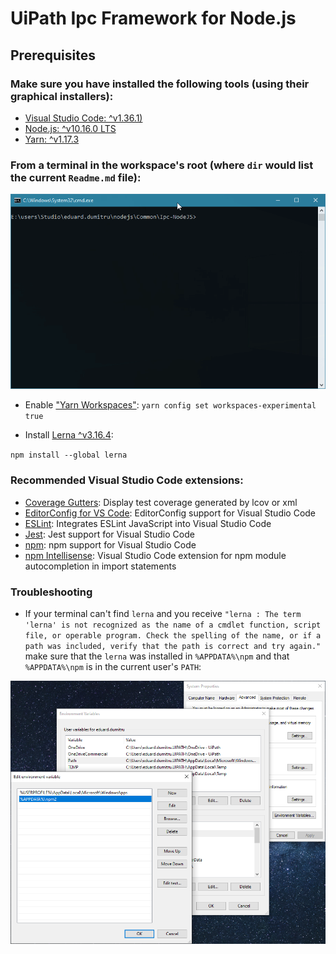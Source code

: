 # UiPath Ipc Framework for Node.js

## Prerequisites

### Make sure you have installed the following tools (using their graphical installers):

- [Visual Studio Code: ^v1.36.1)](https://code.visualstudio.com/)
- [Node.js: ^v10.16.0 LTS](https://nodejs.org/en/)
- [Yarn: ^v1.17.3](https://yarnpkg.com/lang/en/docs/install/#windows-stable)

### From a terminal in the workspace's root (where `dir` would list the current `Readme.md` file):

![dir.gif](readme-assets/dir.gif)

- Enable ["Yarn Workspaces"](https://yarnpkg.com/lang/en/docs/workspaces/):
`yarn config set workspaces-experimental true`

- Install [Lerna ^v3.16.4](https://lerna.js.org/):

`npm install --global lerna`

### Recommended Visual Studio Code extensions:

- [Coverage Gutters](https://marketplace.visualstudio.com/items?itemName=ryanluker.vscode-coverage-gutters): Display test coverage generated by lcov or xml
- [EditorConfig for VS Code](https://marketplace.visualstudio.com/items?itemName=EditorConfig.EditorConfig): EditorConfig support for Visual Studio Code
- [ESLint](https://marketplace.visualstudio.com/items?itemName=dbaeumer.vscode-eslint): Integrates ESLint JavaScript into Visual Studio Code
- [Jest](https://marketplace.visualstudio.com/items?itemName=Orta.vscode-jest): Jest support for Visual Studio Code
- [npm](https://marketplace.visualstudio.com/items?itemName=eg2.vscode-npm-script): npm support for Visual Studio Code
- [npm Intellisense](https://marketplace.visualstudio.com/items?itemName=christian-kohler.npm-intellisense): Visual Studio Code extension for npm module autocompletion in import statements

### Troubleshooting

- If your terminal can't find `lerna` and you receive `"lerna : The term 'lerna' is not recognized as the name of a cmdlet function, script file, or operable program. Check the spelling of the name, or if a path was included, verify that the path is correct and try again."` make sure that the `lerna` was installed in `%APPDATA%\npm` and that `%APPDATA%\npm` is in the current user's `PATH`:

![lerna-troubleshooting.png](readme-assets/lerna-troubleshooting.png)